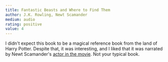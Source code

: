 ```yaml
---
title: Fantastic Beasts and Where to Find Them
author: J.K. Rowling, Newt Scamander
medium: audio
rating: positive
value: 4
---
```


I didn't expect this book to be a magical reference book from the land of Harry Potter. Despite that, it was interesting, and I liked that it was narrated by Newt Scamander's [actor in the movie](https://en.wikipedia.org/wiki/Eddie_Redmayne). Not your typical book.
